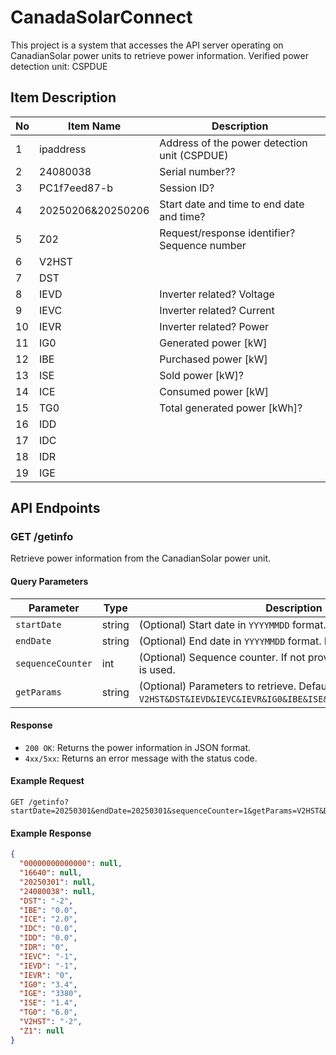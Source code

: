 # CanadaSolarConnect
This project is a system that accesses the API server operating on CanadianSolar power units to retrieve power information. Verified power detection unit: CSPDUE

## Item Description

| No | Item Name  | Description                                                           |
|----|------------|-----------------------------------------------------------------------|
| 1  | ipaddress  | Address of the power detection unit (CSPDUE)                          |
| 2  | 24080038   | Serial number??                                                       |
| 3  | PC1f7eed87-b | Session ID?                                                          |
| 4  | 20250206&20250206 | Start date and time to end date and time?                      |
| 5  | Z02        | Request/response identifier? Sequence number                          |
| 6  | V2HST      |                                                                       |
| 7  | DST        |                                                                       |
| 8  | IEVD       | Inverter related? Voltage                                             |
| 9  | IEVC       | Inverter related? Current                                             |
| 10 | IEVR       | Inverter related? Power                                               |
| 11 | IG0        | Generated power [kW]                                                  |
| 12 | IBE        | Purchased power [kW]                                                  |
| 13 | ISE        | Sold power [kW]?                                                      |
| 14 | ICE        | Consumed power [kW]                                                   |
| 15 | TG0        | Total generated power [kWh]?                                          |
| 16 | IDD        |                                                                       |
| 17 | IDC        |                                                                       |
| 18 | IDR        |                                                                       |
| 19 | IGE        |                                                                       |

## API Endpoints

### GET /getinfo

Retrieve power information from the CanadianSolar power unit.

#### Query Parameters

| Parameter       | Type   | Description                                                                 |
|-----------------|--------|-----------------------------------------------------------------------------|
| `startDate`     | string | (Optional) Start date in `YYYYMMDD` format. Defaults to current date.       |
| `endDate`       | string | (Optional) End date in `YYYYMMDD` format. Defaults to current date.         |
| `sequenceCounter` | int  | (Optional) Sequence counter. If not provided, an internal counter is used.  |
| `getParams`     | string | (Optional) Parameters to retrieve. Defaults to `V2HST&DST&IEVD&IEVC&IEVR&IG0&IBE&ISE&ICE&TG0&IDD&IDC&IDR&IGE`. |

#### Response

- `200 OK`: Returns the power information in JSON format.
- `4xx/5xx`: Returns an error message with the status code.

#### Example Request

```
GET /getinfo?startDate=20250301&endDate=20250301&sequenceCounter=1&getParams=V2HST&DST&IEVD&IEVC&IEVR&IG0&IBE&ISE&ICE&TG0&IDD&IDC&IDR&IGE
```

#### Example Response

```json
{
  "00000000000000": null,
  "16640": null,
  "20250301": null,
  "24080038": null,
  "DST": "-2",
  "IBE": "0.0",
  "ICE": "2.0",
  "IDC": "0.0",
  "IDD": "0.0",
  "IDR": "0",
  "IEVC": "-1",
  "IEVD": "-1",
  "IEVR": "0",
  "IG0": "3.4",
  "IGE": "3380",
  "ISE": "1.4",
  "TG0": "6.0",
  "V2HST": "-2",
  "Z1": null
}
